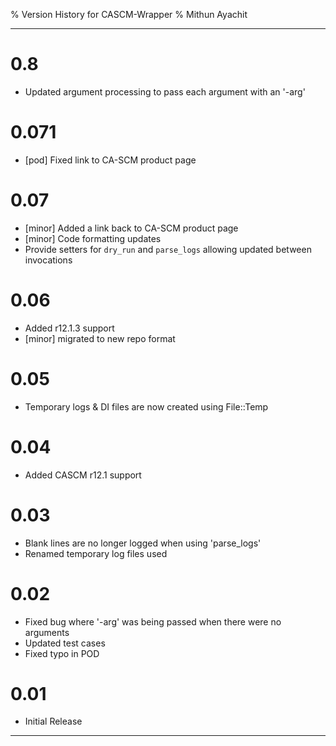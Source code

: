% Version History for CASCM-Wrapper
% Mithun Ayachit

---------------------

# 0.8

- Updated argument processing to pass each argument with an '-arg'

# 0.071

- [pod] Fixed link to CA-SCM product page

# 0.07

- [minor] Added a link back to CA-SCM product page
- [minor] Code formatting updates
- Provide setters for `dry_run` and `parse_logs` allowing updated between invocations

# 0.06

- Added r12.1.3 support
- [minor] migrated to new repo format

# 0.05

- Temporary logs & DI files are now created using File::Temp

# 0.04

- Added CASCM r12.1 support

# 0.03

- Blank lines are no longer logged when using 'parse_logs'
- Renamed temporary log files used

# 0.02

- Fixed bug where '-arg' was being passed when there were no arguments
- Updated test cases
- Fixed typo in POD

# 0.01

- Initial Release

---------------------
